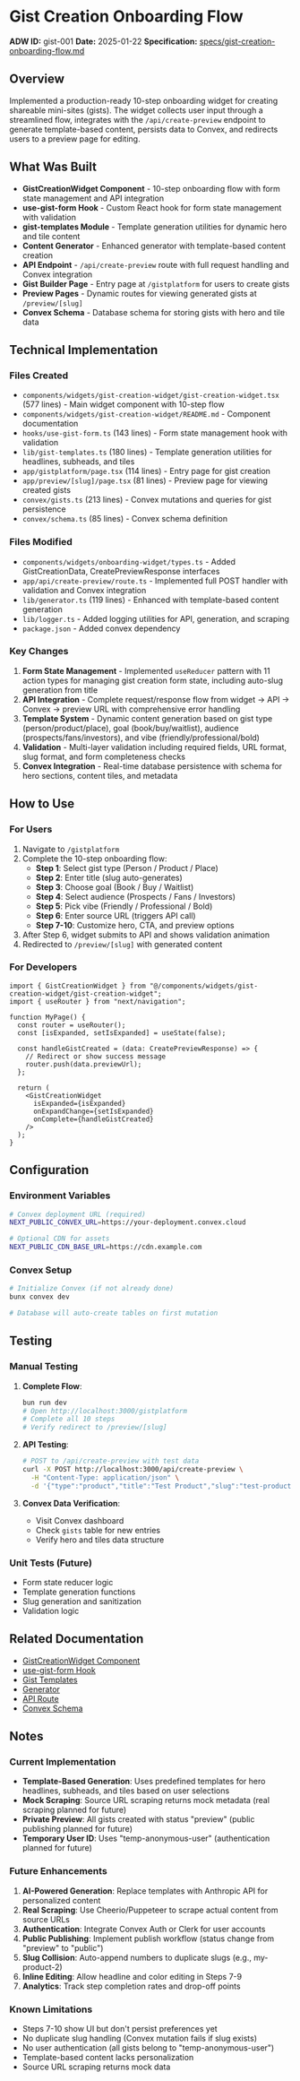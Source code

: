 # Gist Creation Onboarding Flow

**ADW ID:** gist-001
**Date:** 2025-01-22
**Specification:** [specs/gist-creation-onboarding-flow.md](../specs/gist-creation-onboarding-flow.md)

## Overview

Implemented a production-ready 10-step onboarding widget for creating shareable mini-sites (gists). The widget collects user input through a streamlined flow, integrates with the `/api/create-preview` endpoint to generate template-based content, persists data to Convex, and redirects users to a preview page for editing.

## What Was Built

- **GistCreationWidget Component** - 10-step onboarding flow with form state management and API integration
- **use-gist-form Hook** - Custom React hook for form state management with validation
- **gist-templates Module** - Template generation utilities for dynamic hero and tile content
- **Content Generator** - Enhanced generator with template-based content creation
- **API Endpoint** - `/api/create-preview` route with full request handling and Convex integration
- **Gist Builder Page** - Entry page at `/gistplatform` for users to create gists
- **Preview Pages** - Dynamic routes for viewing generated gists at `/preview/[slug]`
- **Convex Schema** - Database schema for storing gists with hero and tile data

## Technical Implementation

### Files Created

- `components/widgets/gist-creation-widget/gist-creation-widget.tsx` (577 lines) - Main widget component with 10-step flow
- `components/widgets/gist-creation-widget/README.md` - Component documentation
- `hooks/use-gist-form.ts` (143 lines) - Form state management hook with validation
- `lib/gist-templates.ts` (180 lines) - Template generation utilities for headlines, subheads, and tiles
- `app/gistplatform/page.tsx` (114 lines) - Entry page for gist creation
- `app/preview/[slug]/page.tsx` (81 lines) - Preview page for viewing created gists
- `convex/gists.ts` (213 lines) - Convex mutations and queries for gist persistence
- `convex/schema.ts` (85 lines) - Convex schema definition

### Files Modified

- `components/widgets/onboarding-widget/types.ts` - Added GistCreationData, CreatePreviewResponse interfaces
- `app/api/create-preview/route.ts` - Implemented full POST handler with validation and Convex integration
- `lib/generator.ts` (119 lines) - Enhanced with template-based content generation
- `lib/logger.ts` - Added logging utilities for API, generation, and scraping
- `package.json` - Added convex dependency

### Key Changes

1. **Form State Management** - Implemented `useReducer` pattern with 11 action types for managing gist creation form state, including auto-slug generation from title
2. **API Integration** - Complete request/response flow from widget → API → Convex → preview URL with comprehensive error handling
3. **Template System** - Dynamic content generation based on gist type (person/product/place), goal (book/buy/waitlist), audience (prospects/fans/investors), and vibe (friendly/professional/bold)
4. **Validation** - Multi-layer validation including required fields, URL format, slug format, and form completeness checks
5. **Convex Integration** - Real-time database persistence with schema for hero sections, content tiles, and metadata

## How to Use

### For Users

1. Navigate to `/gistplatform`
2. Complete the 10-step onboarding flow:
   - **Step 1**: Select gist type (Person / Product / Place)
   - **Step 2**: Enter title (slug auto-generates)
   - **Step 3**: Choose goal (Book / Buy / Waitlist)
   - **Step 4**: Select audience (Prospects / Fans / Investors)
   - **Step 5**: Pick vibe (Friendly / Professional / Bold)
   - **Step 6**: Enter source URL (triggers API call)
   - **Step 7-10**: Customize hero, CTA, and preview options
3. After Step 6, widget submits to API and shows validation animation
4. Redirected to `/preview/[slug]` with generated content

### For Developers

```tsx
import { GistCreationWidget } from "@/components/widgets/gist-creation-widget/gist-creation-widget";
import { useRouter } from "next/navigation";

function MyPage() {
  const router = useRouter();
  const [isExpanded, setIsExpanded] = useState(false);

  const handleGistCreated = (data: CreatePreviewResponse) => {
    // Redirect or show success message
    router.push(data.previewUrl);
  };

  return (
    <GistCreationWidget
      isExpanded={isExpanded}
      onExpandChange={setIsExpanded}
      onComplete={handleGistCreated}
    />
  );
}
```

## Configuration

### Environment Variables

```bash
# Convex deployment URL (required)
NEXT_PUBLIC_CONVEX_URL=https://your-deployment.convex.cloud

# Optional CDN for assets
NEXT_PUBLIC_CDN_BASE_URL=https://cdn.example.com
```

### Convex Setup

```bash
# Initialize Convex (if not already done)
bunx convex dev

# Database will auto-create tables on first mutation
```

## Testing

### Manual Testing

1. **Complete Flow**:
   ```bash
   bun run dev
   # Open http://localhost:3000/gistplatform
   # Complete all 10 steps
   # Verify redirect to /preview/[slug]
   ```

2. **API Testing**:
   ```bash
   # POST to /api/create-preview with test data
   curl -X POST http://localhost:3000/api/create-preview \
     -H "Content-Type: application/json" \
     -d '{"type":"product","title":"Test Product","slug":"test-product","goal":"buy","audience":"prospects","vibe":"professional","source_url":"https://example.com","userId":"test-user"}'
   ```

3. **Convex Data Verification**:
   - Visit Convex dashboard
   - Check `gists` table for new entries
   - Verify hero and tiles data structure

### Unit Tests (Future)

- Form state reducer logic
- Template generation functions
- Slug generation and sanitization
- Validation logic

## Related Documentation

- [GistCreationWidget Component](../components/widgets/gist-creation-widget/README.md)
- [use-gist-form Hook](../hooks/use-gist-form.ts)
- [Gist Templates](../lib/gist-templates.ts)
- [Generator](../lib/generator.ts)
- [API Route](../app/api/create-preview/route.ts)
- [Convex Schema](../convex/schema.ts)

## Notes

### Current Implementation

- **Template-Based Generation**: Uses predefined templates for hero headlines, subheads, and tiles based on user selections
- **Mock Scraping**: Source URL scraping returns mock metadata (real scraping planned for future)
- **Private Preview**: All gists created with status "preview" (public publishing planned for future)
- **Temporary User ID**: Uses "temp-anonymous-user" (authentication planned for future)

### Future Enhancements

1. **AI-Powered Generation**: Replace templates with Anthropic API for personalized content
2. **Real Scraping**: Use Cheerio/Puppeteer to scrape actual content from source URLs
3. **Authentication**: Integrate Convex Auth or Clerk for user accounts
4. **Public Publishing**: Implement publish workflow (status change from "preview" to "public")
5. **Slug Collision**: Auto-append numbers to duplicate slugs (e.g., my-product-2)
6. **Inline Editing**: Allow headline and color editing in Steps 7-9
7. **Analytics**: Track step completion rates and drop-off points

### Known Limitations

- Steps 7-10 show UI but don't persist preferences yet
- No duplicate slug handling (Convex mutation fails if slug exists)
- No user authentication (all gists belong to "temp-anonymous-user")
- Template-based content lacks personalization
- Source URL scraping returns mock data
